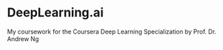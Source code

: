 # DeepLearning.ai
My coursework for the Coursera Deep Learning Specialization by Prof. Dr. Andrew Ng
